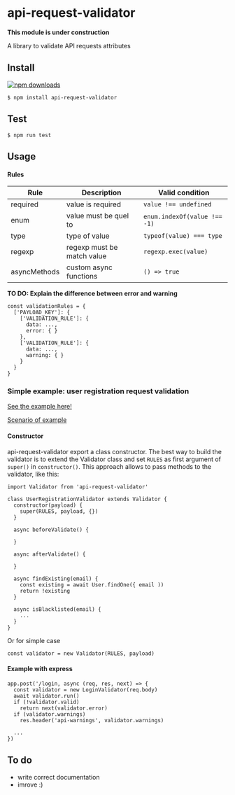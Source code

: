 # api-request-validator

**This module is under construction**

A library to validate API requests attributes

## Install

[![npm downloads](https://img.shields.io/npm/dm/api-request-validator.svg?style=flat-square)](http://npm-stat.com/charts.html?package=api-request-validator&from=2015-09-01)

    $ npm install api-request-validator

## Test

    $ npm run test

## Usage

#### Rules

|  Rule           |      Description              | Valid condition                   |
|-----------------|-------------------------------|-----------------------------------|
| required        | value is required             | `value !== undefined`             |
| enum            | value must be quel to         | `enum.indexOf(value !== -1)`      |
| type            | type of value                 | `typeof(value) === type`          |
| regexp          | regexp must be match value    | `regexp.exec(value)`              |
| asyncMethods    | custom async functions        | `() => true`                      |

**TO DO: Explain the difference between error and warning**

    const validationRules = {
      ['PAYLOAD_KEY']: {
        ['VALIDATION_RULE']: { 
          data: ...,
          error: { }
        },
        ['VALIDATION_RULE']: { 
          data: ...,
          warning: { }
        }
      }
    }

### Simple example: user registration request validation

[See the example here!](https://github.com/Pitbi/api-request-validator/blob/master/features/validators/UserRegistration.js)

[Scenario of example](https://github.com/Pitbi/api-request-validator/blob/master/features/user_registration_validation.feature)

#### Constructor

api-request-validator export a class constructor. The best way to build the validator is to extend the Validator class and set `RULES` as first argument of `super()` in `constructor()`. This approach allows to pass methods to the validator, like this:



    import Validator from 'api-request-validator'
      
    class UserRegistrationValidator extends Validator {
      constructor(payload) {
        super(RULES, payload, {})
      }
      
      async beforeValidate() {
      
      }
      
      async afterValidate() {
      
      }
      
      async findExisting(email) {
        const existing = await User.findOne({ email ))
        return !existing
      }
      
      async isBlacklisted(email) {
        ...
      }
    }

Or for simple case

    const validator = new Validator(RULES, payload)

#### Example with express

    app.post('/login, async (req, res, next) => {
      const validator = new LoginValidator(req.body)
      await validator.run()
      if (!validator.valid)
        return next(validator.error)
      if (validator.warnings)
        res.header('api-warnings', validator.warnings)
      
      ...
    })

## To do

- write correct documentation
- imrove :)